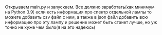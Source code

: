Открываем main.py и запускаем. Все должно заработать(как минимум на Python 3.9)
если есть информация про спектр отдельной лампы то можете добавить csv файл с ним, а также в json файл добавить всю информацию про эту лампу и решение может быть станет лучше, но уж точно не хуже чем было(я на это надеюсь)
